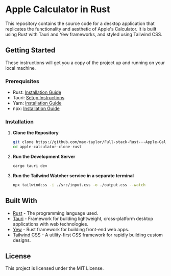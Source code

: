 # Apple Calculator in Rust

This repository contains the source code for a desktop application that replicates the functionality and aesthetic of Apple's Calculator. It is built using Rust with Tauri and Yew frameworks, and styled using Tailwind CSS.

## Getting Started

These instructions will get you a copy of the project up and running on your local machine.

### Prerequisites

- Rust: [Installation Guide](https://www.rust-lang.org/tools/install)
- Tauri: [Setup Instructions](https://tauri.app/v1/guides/getting-started/prerequisites)
- Yarn: [Installation Guide](https://classic.yarnpkg.com/lang/en/docs/install/)
- npx: [Installation Guide](https://www.npmjs.com/package/npx)

### Installation

1. **Clone the Repository**

   ```bash
   git clone https://github.com/max-taylor/Full-stack-Rust---Apple-Calculator.git
   cd apple-calculator-clone-rust
   ```

2. **Run the Development Server**

   ```bash
   cargo tauri dev
   ```

3. **Run the Tailwind Watcher service in a separate terminal**

   ```bash
   npx tailwindcss -i ./src/input.css -o ./output.css --watch
   ```

## Built With

- [Rust](https://www.rust-lang.org/) - The programming language used.
- [Tauri](https://tauri.studio/) - Framework for building lightweight, cross-platform desktop applications with web technologies.
- [Yew](https://yew.rs/) - Rust framework for building front-end web apps.
- [Tailwind CSS](https://tailwindcss.com/) - A utility-first CSS framework for rapidly building custom designs.

## License

This project is licensed under the MIT License.
